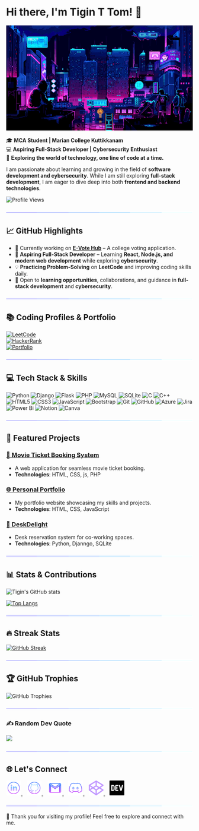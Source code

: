 # Hi there, I'm Tigin T Tom! 👋

![Lofi City](assets/loficity.gif)


🎓 **MCA Student | Marian College Kuttikkanam**  
💻 **Aspiring Full-Stack Developer | Cybersecurity Enthusiast**  
🌟 **Exploring the world of technology, one line of code at a time.**  

I am passionate about learning and growing in the field of **software development and cybersecurity**. While I am still exploring **full-stack development**, I am eager to dive deep into both **frontend and backend technologies**. 

![Profile Views](https://komarev.com/ghpvc/?username=Tigin-T-om&label=Profile%20Views&color=blue&style=flat)

![Separator](assets/borderseperator.gif)

## 📈 GitHub Highlights  

- 🔭 Currently working on **[E-Vote Hub](https://github.com/Tigin-T-om/E-Vote-Hub.git)** – A college voting application.  
- 🌱 **Aspiring Full-Stack Developer** – Learning **React, Node.js, and modern web development** while exploring **cybersecurity**.  
- 💡 **Practicing Problem-Solving** on **LeetCode** and improving coding skills daily.  
- 🎯 Open to **learning opportunities**, collaborations, and guidance in **full-stack development** and **cybersecurity**.  

![Separator](assets/borderseperator.gif)

## 📚 Coding Profiles & Portfolio  
[![LeetCode](https://img.shields.io/badge/LeetCode-FFA116?style=for-the-badge&logo=leetcode&logoColor=white)](https://leetcode.com/u/Tigin-Tom/)  
[![HackerRank](https://img.shields.io/badge/HackerRank-2EC866?style=for-the-badge&logo=hackerrank&logoColor=white)](https://www.hackerrank.com/profile/tigintom158)  
[![Portfolio](https://img.shields.io/badge/Portfolio-000000?style=for-the-badge&logo=About.me&logoColor=white)](https://github.com/Tigin-T-om/Portfolio)   

![Separator](assets/borderseperator.gif)

## 💻 Tech Stack & Skills  

![Python](https://img.shields.io/badge/python-3670A0?style=for-the-badge&logo=python&logoColor=ffdd54)
![Django](https://img.shields.io/badge/django-%23092E20.svg?style=for-the-badge&logo=django&logoColor=white)
![Flask](https://img.shields.io/badge/flask-%23000.svg?style=for-the-badge&logo=flask&logoColor=white)
![PHP](https://img.shields.io/badge/php-%23777BB4.svg?style=for-the-badge&logo=php&logoColor=white)
![MySQL](https://img.shields.io/badge/mysql-4479A1.svg?style=for-the-badge&logo=mysql&logoColor=white)
![SQLite](https://img.shields.io/badge/sqlite-%2307405e.svg?style=for-the-badge&logo=sqlite&logoColor=white)
![C](https://img.shields.io/badge/c-%2300599C.svg?style=for-the-badge&logo=c&logoColor=white)
![C++](https://img.shields.io/badge/c++-%2300599C.svg?style=for-the-badge&logo=c%2B%2B&logoColor=white)
![HTML5](https://img.shields.io/badge/html5-%23E34F26.svg?style=for-the-badge&logo=html5&logoColor=white)
![CSS3](https://img.shields.io/badge/css3-%231572B6.svg?style=for-the-badge&logo=css3&logoColor=white)
![JavaScript](https://img.shields.io/badge/javascript-F7DF1E?style=for-the-badge&logo=javascript&logoColor=black)
![Bootstrap](https://img.shields.io/badge/bootstrap-%238511FA.svg?style=for-the-badge&logo=bootstrap&logoColor=white)
![Git](https://img.shields.io/badge/git-%23F05033.svg?style=for-the-badge&logo=git&logoColor=white)
![GitHub](https://img.shields.io/badge/github-%23121011.svg?style=for-the-badge&logo=github&logoColor=white)
![Azure](https://img.shields.io/badge/Microsoft_Azure-0078D4?style=for-the-badge&logo=microsoft-azure&logoColor=white)
![Jira](https://img.shields.io/badge/jira-%230A0FFF.svg?style=for-the-badge&logo=jira&logoColor=white)
![Power Bi](https://img.shields.io/badge/power_bi-F2C811?style=for-the-badge&logo=powerbi&logoColor=black)
![Notion](https://img.shields.io/badge/Notion-%23000000.svg?style=for-the-badge&logo=notion&logoColor=white)
![Canva](https://img.shields.io/badge/Canva-%2300C4CC.svg?style=for-the-badge&logo=Canva&logoColor=white)

![Separator](assets/borderseperator.gif)


## 🚀 Featured Projects
### [🎥 Movie Ticket Booking System](https://github.com/Tigin-T-om/Movie_ticket)
- A web application for seamless movie ticket booking.
- **Technologies**: HTML, CSS, js, PHP

### [🌐 Personal Portfolio](https://github.com/Tigin-T-om/Portfolio)
- My portfolio website showcasing my skills and projects.
- **Technologies**: HTML, CSS, JavaScript

### [💼 DeskDelight](https://github.com/Tigin-T-om/DeskDelight)
- Desk reservation system for co-working spaces.
- **Technologies**: Python, Djanngo, SQLite

![Separator](assets/borderseperator.gif)

## 📊 Stats & Contributions
![Tigin's GitHub stats](https://github-readme-stats.vercel.app/api?username=Tigin-T-om&show_icons=true&theme=github_dark&hide_border=true&count_private=true&include_all_commits=true&card_width=500)

[![Top Langs](https://github-readme-stats.vercel.app/api/top-langs/?username=Tigin-T-om&layout=compact&theme=github_dark&hide_border=true&langs_count=8&card_width=500)](https://github.com/Tigin-T-om)

![Separator](assets/borderseperator.gif)

## 🔥 Streak Stats
[![GitHub Streak](https://github-readme-streak-stats.herokuapp.com?user=Tigin-T-om&theme=tokyonight-duo&short_numbers=true&fire=EB7803)](https://git.io/streak-stats)

![Separator](assets/borderseperator.gif)

## 🏆 GitHub Trophies  
![GitHub Trophies](https://github-profile-trophy.vercel.app/?username=Tigin-T-om&theme=gitdimmed&no-frame=true&margin-w=15&column=5)


![Separator](assets/borderseperator.gif)

### ✍️ Random Dev Quote
![](https://quotes-github-readme.vercel.app/api?type=vetical&theme=radical)

![Separator](assets/borderseperator.gif)

## 🌐 Let's Connect
<p align="left">
  <a href="https://www.linkedin.com/in/tigintom/" target="_blank">
    <img src="assets/linkedinlogo.png" alt="LinkedIn" width="40px"/>
  </a>
  &nbsp;&nbsp;
  <a href="https://profile-summary-for-github.herokuapp.com/user/Tigin-T-om" target="_blank">
    <img src="assets/githublogo.png" alt="GitHub" width="40px"/>
  </a>
  &nbsp;&nbsp;
  <a href="mailto:tigintomelanji@gmail.com">
    <img src="assets/gmailogo.png" alt="Gmail" width="40px"/>
  </a>
  &nbsp;&nbsp;
  <a href="https://discord.com/users/tom_tigin">
    <img src="assets/discordlogo.png" alt="Discord" width="40px"/>
  </a>
  &nbsp;&nbsp;
  <a href="https://codepen.io/Tigin-Tom">
    <img src="assets/codepenlogo.png" alt="CodePen" width="40px"/>
  </a>
  &nbsp;&nbsp;
  <a href="https://dev.to/tigin_tom_855930423c238b7">
    <img src="assets/devtologo.png" alt="Dev.to" width="40px"/>
  </a>
</p>

![Separator](assets/borderseperator.gif)

🙌 Thank you for visiting my profile! Feel free to explore and connect with me.
